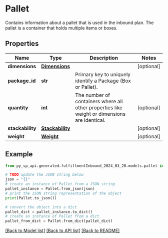 # Pallet

Contains information about a pallet that is used in the inbound plan. The pallet is a container that holds multiple items or boxes.

## Properties

Name | Type | Description | Notes
------------ | ------------- | ------------- | -------------
**dimensions** | [**Dimensions**](Dimensions.md) |  | [optional] 
**package_id** | **str** | Primary key to uniquely identify a Package (Box or Pallet). | 
**quantity** | **int** | The number of containers where all other properties like weight or dimensions are identical. | [optional] 
**stackability** | [**Stackability**](Stackability.md) |  | [optional] 
**weight** | [**Weight**](Weight.md) |  | [optional] 

## Example

```python
from py_sp_api.generated.fulfillmentInbound_2024_03_20.models.pallet import Pallet

# TODO update the JSON string below
json = "{}"
# create an instance of Pallet from a JSON string
pallet_instance = Pallet.from_json(json)
# print the JSON string representation of the object
print(Pallet.to_json())

# convert the object into a dict
pallet_dict = pallet_instance.to_dict()
# create an instance of Pallet from a dict
pallet_from_dict = Pallet.from_dict(pallet_dict)
```
[[Back to Model list]](../README.md#documentation-for-models) [[Back to API list]](../README.md#documentation-for-api-endpoints) [[Back to README]](../README.md)


